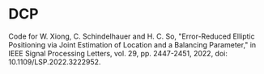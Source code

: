 # DCP
Code for W. Xiong, C. Schindelhauer and H. C. So, "Error-Reduced Elliptic Positioning via Joint Estimation of Location and a Balancing Parameter," in IEEE Signal Processing Letters, vol. 29, pp. 2447-2451, 2022, doi: 10.1109/LSP.2022.3222952.
